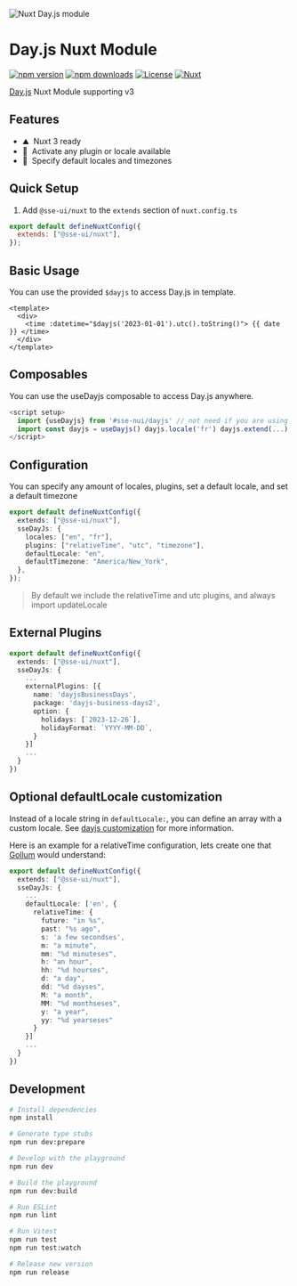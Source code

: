 ![Nuxt Day.js module](./.github/card.png)

# Day.js Nuxt Module

[![npm version][npm-version-src]][npm-version-href]
[![npm downloads][npm-downloads-src]][npm-downloads-href]
[![License][license-src]][license-href]
[![Nuxt][nuxt-src]][nuxt-href]

[Day.js](https://day.js.org/) Nuxt Module supporting v3
## Features

<!-- Highlight some of the features your module provide here -->

- ⛰ &nbsp;Nuxt 3 ready
- 🚠 &nbsp;Activate any plugin or locale available
- 🌲 &nbsp;Specify default locales and timezones

## Quick Setup

1. Add `@sse-ui/nuxt` to the `extends` section of `nuxt.config.ts`

```js
export default defineNuxtConfig({
  extends: ["@sse-ui/nuxt"],
});
```

## Basic Usage

You can use the provided `$dayjs` to access Day.js in template.

```vue
<template>
  <div>
    <time :datetime="$dayjs('2023-01-01').utc().toString()"> {{ date }} </time>
  </div>
</template>
```

## Composables

You can use the useDayjs composable to access Day.js anywhere.

```js
<script setup>
  import {useDayjs} from '#sse-nui/dayjs' // not need if you are using auto
  import const dayjs = useDayjs() dayjs.locale('fr') dayjs.extend(...)
</script>
```

## Configuration

You can specify any amount of locales, plugins, set a default locale, and set a default timezone

```ts
export default defineNuxtConfig({
  extends: ["@sse-ui/nuxt"],
  sseDayJs: {
    locales: ["en", "fr"],
    plugins: ["relativeTime", "utc", "timezone"],
    defaultLocale: "en",
    defaultTimezone: "America/New_York",
  },
});
```

> By default we include the relativeTime and utc plugins, and always import updateLocale

## External Plugins

```ts
export default defineNuxtConfig({
  extends: ["@sse-ui/nuxt"],
  sseDayJs: {
    ...
    externalPlugins: [{
      name: 'dayjsBusinessDays',
      package: 'dayjs-business-days2',
      option: {
        holidays: [`2023-12-26`],
        holidayFormat: `YYYY-MM-DD`,
      }
    }]
    ...
  }
})
```

## Optional defaultLocale customization

Instead of a locale string in `defaultLocale:`, you can define an array with a custom locale. See [dayjs customization](https://day.js.org/docs/en/customization/customization) for more information.

Here is an example for a relativeTime configuration, lets create one that [Gollum](https://en.wiktionary.org/wiki/hobbitses) would understand:

```ts
export default defineNuxtConfig({
  extends: ["@sse-ui/nuxt"],
  sseDayJs: {
    ...
    defaultLocale: ['en', {
      relativeTime: {
        future: "in %s",
        past: "%s ago",
        s: 'a few secondses',
        m: "a minute",
        mm: "%d minuteses",
        h: "an hour",
        hh: "%d hourses",
        d: "a day",
        dd: "%d dayses",
        M: "a month",
        MM: "%d monthseses",
        y: "a year",
        yy: "%d yearseses"
      }
    }]
    ...
  }
})
```

## Development

```bash
# Install dependencies
npm install

# Generate type stubs
npm run dev:prepare

# Develop with the playground
npm run dev

# Build the playground
npm run dev:build

# Run ESLint
npm run lint

# Run Vitest
npm run test
npm run test:watch

# Release new version
npm run release
```

<!-- Badges -->

[npm-version-src]: https://img.shields.io/npm/v/@sse-ui/nuxt/latest.svg?style=flat&colorA=020420&colorB=00DC82
[npm-version-href]: https://www.npmjs.com/package/@sse-ui/nuxt
[npm-downloads-src]: https://img.shields.io/npm/dm/%40sse-ui%2Fnuxt.svg?style=flat&colorA=020420&colorB=00DC82
[npm-downloads-href]: https://www.npmjs.com/package/@sse-ui/nuxt
[license-src]: https://img.shields.io/npm/l/%40sse-ui%2Fnuxt.svg?style=flat&colorA=020420&colorB=00DC82
[license-href]: https://www.npmjs.com/package/@sse-ui/nuxt
[nuxt-src]: https://img.shields.io/badge/Nuxt-020420?logo=nuxt.js
[nuxt-href]: https://nuxt.com
